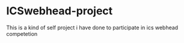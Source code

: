 # ICSwebhead-project
This is a kind of self project i have done to participate in ics webhead competetion
